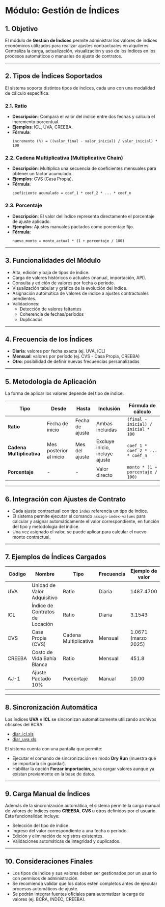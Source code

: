 # Módulo: Gestión de Índices

## 1. Objetivo

El módulo de **Gestión de Índices** permite administrar los valores de índices económicos utilizados para realizar ajustes contractuales en alquileres. Centraliza la carga, actualización, visualización y uso de los índices en los procesos automáticos o manuales de ajuste de contratos.

---

## 2. Tipos de Índices Soportados

El sistema soporta distintos tipos de índices, cada uno con una modalidad de cálculo específica:

### 2.1. Ratio

- **Descripción**: Compara el valor del índice entre dos fechas y calcula el incremento porcentual.
- **Ejemplos**: ICL, UVA, CREEBA.
- **Fórmula**:
  ```
  incremento (%) = ((valor_final - valor_inicial) / valor_inicial) * 100
  ```

### 2.2. Cadena Multiplicativa (Multiplicative Chain)

- **Descripción**: Multiplica una secuencia de coeficientes mensuales para obtener un factor acumulado.
- **Ejemplos**: CVS (Casa Propia).
- **Fórmula**:
  ```
  coeficiente acumulado = coef_1 * coef_2 * ... * coef_n
  ```

### 2.3. Porcentaje

- **Descripción**: El valor del índice representa directamente el porcentaje de ajuste aplicado.
- **Ejemplos**: Ajustes manuales pactados como porcentaje fijo.
- **Fórmula**:
  ```
  nuevo_monto = monto_actual * (1 + porcentaje / 100)
  ```

---

## 3. Funcionalidades del Módulo

- Alta, edición y baja de tipos de índice.
- Carga de valores históricos o actuales (manual, importación, API).
- Consulta y edición de valores por fecha o período.
- Visualización tabular y gráfica de la evolución del índice.
- Asignación automática de valores de índice a ajustes contractuales pendientes.
- Validaciones:
  - Detección de valores faltantes
  - Coherencia de fechas/períodos
  - Duplicados

---

## 4. Frecuencia de los Índices

- **Diaria**: valores por fecha exacta (ej. UVA, ICL)
- **Mensual**: valores por período (ej. CVS - Casa Propia, CREEBA)
- **Otro**: posibilidad de definir nuevas frecuencias personalizadas

---

## 5. Metodología de Aplicación

La forma de aplicar los valores depende del tipo de índice:

| Tipo                      | Desde                   | Hasta           | Inclusión                      | Fórmula de cálculo                  |
| ------------------------- | ----------------------- | --------------- | ------------------------------ | ----------------------------------- |
| **Ratio**                 | Fecha de inicio         | Fecha de ajuste | Ambas incluidas                | `(final - inicial) / inicial * 100` |
| **Cadena Multiplicativa** | Mes posterior al inicio | Mes del ajuste  | Excluye inicio, incluye ajuste | `coef_1 * coef_2 * ... * coef_n`    |
| **Porcentaje**            | -                       | -               | Valor directo                  | `monto * (1 + porcentaje / 100)`    |

---

## 6. Integración con Ajustes de Contrato

- Cada ajuste contractual con tipo `index` referencia un tipo de índice.
- El sistema permite ejecutar el comando `assign-index-values` para calcular y asignar automáticamente el valor correspondiente, en función del tipo y metodología del índice.
- Una vez asignado el valor, se puede aplicar para calcular el nuevo monto contractual.

---

## 7. Ejemplos de Índices Cargados

| Código | Nombre                          | Tipo                  | Frecuencia | Ejemplo de valor    |
| ------ | ------------------------------- | --------------------- | ---------- | ------------------- |
| UVA    | Unidad de Valor Adquisitivo     | Ratio                 | Diaria     | 1487.4700           |
| ICL    | Índice de Contratos de Locación | Ratio                 | Diaria     | 3.1543              |
| CVS    | Casa Propia (CVS)               | Cadena Multiplicativa | Mensual    | 1.0671 (marzo 2025) |
| CREEBA | Costo de Vida Bahía Blanca      | Ratio                 | Mensual    | 451.8               |
| AJ-1   | Ajuste Pactado 10%              | Porcentaje            | Manual     | 10.00               |

---

## 8. Sincronización Automática

Los índices **UVA** e **ICL** se sincronizan automáticamente utilizando archivos oficiales del BCRA:

- [diar\_icl.xls](https://www.bcra.gob.ar/Pdfs/PublicacionesEstadisticas/diar_icl.xls)
- [diar\_uva.xls](https://www.bcra.gob.ar/Pdfs/PublicacionesEstadisticas/diar_uva.xls)

El sistema cuenta con una pantalla que permite:

- Ejecutar el comando de sincronización en modo **Dry Run** (muestra qué se importaría sin guardar).
- Habilitar la opción **Forzar importación**, para cargar valores aunque ya existan previamente en la base de datos.

---

## 9. Carga Manual de Índices

Además de la sincronización automática, el sistema permite la carga manual de valores de índices como **CREEBA**, **CVS** u otros definidos por el usuario. Esta funcionalidad incluye:

- Selección del tipo de índice.
- Ingreso del valor correspondiente a una fecha o período.
- Edición y eliminación de registros existentes.
- Validaciones automáticas de integridad y duplicados.

---

## 10. Consideraciones Finales

- Los tipos de índice y sus valores deben ser gestionados por un usuario con permisos de administración.
- Se recomienda validar que los datos estén completos antes de ejecutar procesos automáticos de ajuste.
- Se podrán integrar fuentes oficiales para automatizar la carga de valores (ej. BCRA, INDEC, CREEBA).

